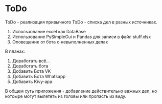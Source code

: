 # ToDo
ToDo - реализация привычного ToDo - списка дел в разных источниках.
1. Использование excel как DataBase
2. Использование PySimpleGui и Pandas для записи в файл stuff.xlsx
3. Оповещение от бота о невыполненных делах

В планах:
1. Доработать всё...
2. Доработать бота 
3. Добавить Бота VK
4. Добавить Ботa Whatsapp
5. Добавить Kivy-app

В общем суть приложения - добавление действительно важных дел, но котоыре могут вылететь из головы или пропасть из виду.
